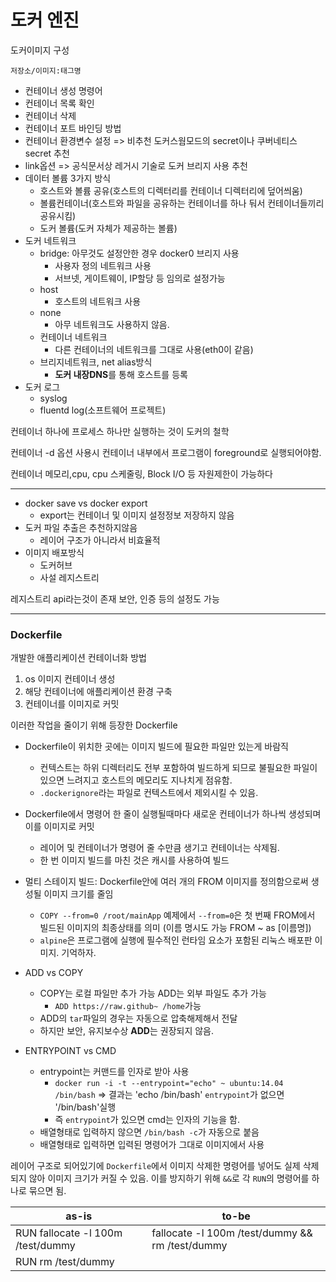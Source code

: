 # 도커 엔진

도커이미지 구성

```docker
저장소/이미지:태그명
```

- 컨테이너 생성 명령어
- 컨테이너 목록 확인
- 컨테이너 삭제
- 컨테이너 포트 바인딩 방법
- 컨테이너 환경변수 설정 => 비추천 도커스웜모드의 secret이나 쿠버네티스 secret 추천
- link옵션 => 공식문서상 레거시 기술로 도커 브리지 사용 추천
- 데이터 볼륨 3가지 방식
    - 호스트와 볼륨 공유(호스트의 디렉터리를 컨테이너 디렉터리에 덮어씌움)
    - 볼륨컨테이너(호스트와 파일을 공유하는 컨테이너를 하나 둬서 컨테이너들끼리 공유시킴)
    - 도커 볼륨(도커 자체가 제공하는 볼륨)
- 도커 네트워크
    - bridge: 아무것도 설정안한 경우 docker0 브리지 사용
        - 사용자 정의 네트워크 사용
        - 서브넷, 게이트웨이, IP할당 등 임의로 설정가능
    - host
        - 호스트의 네트워크 사용
    - none
        - 아무 네트워크도 사용하지 않음.
    - 컨테이너 네트워크
        - 다른 컨테이너의 네트워크를 그대로 사용(eth0이 같음)
    - 브리지네트워크, net alias방식
        - **도커 내장DNS**를 통해 호스트를 등록
- 도커 로그
    - syslog
    - fluentd log(소프트웨어 프로젝트)

컨테이너 하나에 프로세스 하나만 실행하는 것이 도커의 철학

컨테이너 -d 옵션 사용시 컨테이너 내부에서 프로그램이 foreground로 실행되어야함.

컨테이너 메모리,cpu, cpu 스케줄링, Block I/O 등 자원제한이 가능하다

-----

- docker save vs docker export
    - export는 컨테이너 및 이미지 설정정보 저장하지 않음
- 도커 파일 추출은 추천하지않음
    - 레이어 구조가 아니라서 비효율적
- 이미지 배포방식
    - 도커허브
    - 사설 레지스트리

레지스트리 api라는것이 존재 보안, 인증 등의 설정도 가능


-----

### Dockerfile

개발한 애플리케이션 컨테이너화 방법
1. os 이미지 컨테이너 생성
2. 해당 컨테이너에 애플리케이션 환경 구축
3. 컨테이너를 이미지로 커밋

이러한 작업을 줄이기 위해 등장한 Dockerfile

- Dockerfile이 위치한 곳에는 이미지 빌드에 필요한 파일만 있는게 바람직
    - 컨텍스트는 하위 디렉터리도 전부 포함하여 빌드하게 되므로 불필요한 파일이 있으면 느려지고 호스트의 메모리도 지나치게 점유함.
    - `.dockerignore`라는 파일로 컨텍스트에서 제외시킬 수 있음.

- Dockerfile에서 명령어 한 줄이 실행될때마다 새로운 컨테이너가 하나씩 생성되며 이를 이미지로 커밋
    - 레이어 및 컨테이너가 명령어 줄 수만큼 생기고 컨테이너는 삭제됨.
    - 한 번 이미지 빌드를 마친 것은 캐시를 사용하여 빌드

- 멀티 스테이지 빌드: Dockerfile안에 여러 개의 FROM 이미지를 정의함으로써 생성될 이미지 크기를 줄임
    - `COPY --from=0 /root/mainApp` 예제에서 `--from=0`은 첫 번째 FROM에서 빌드된 이미지의 최종상태를 의미 (이름 명시도 가능 FROM ~ as [이름명])
    - `alpine`은 프로그램에 실행에 필수적인 런타임 요소가 포함된 리눅스 배포판 이미지. 기억하자.
- ADD vs COPY
    - COPY는 로컬 파일만 추가 가능 ADD는 외부 파일도 추가 가능
        - `ADD https://raw.github~ /home`가능
    - ADD의 `tar`파일의 경우는 자동으로 압축해제해서 전달
    - 하지만 보안, 유지보수상 **ADD**는 권장되지 않음.
- ENTRYPOINT vs CMD
    - entrypoint는 커맨드를 인자로 받아 사용
        - `docker run -i -t --entrypoint="echo" ~ ubuntu:14.04 /bin/bash`
        => 결과는 'echo /bin/bash'  `entrypoint`가 없으면 '/bin/bash'실행
        - 즉 `entrypoint`가 있으면 cmd는 인자의 기능을 함.
    - 배열형태로 입력하지 않으면 `/bin/bash -c`가 자동으로 붙음
    - 배열형태로 입력하면 입력된 명령어가 그대로 이미지에서 사용

레이어 구조로 되어있기에 `Dockerfile`에서 이미지 삭제한 명령어를 넣어도 실제 삭제되지 않아 이미지 크기가 커질 수 있음.
이를 방지하기 위해 `&&`로 각 `RUN`의 명령어를 하나로 묶으면 됨.

|as-is|to-be|
|--|--|
|RUN fallocate -l 100m /test/dummy| fallocate -l 100m /test/dummy && rm /test/dummy
|RUN rm /test/dummy|
